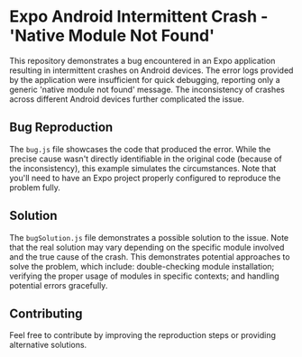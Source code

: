 # Expo Android Intermittent Crash - 'Native Module Not Found'

This repository demonstrates a bug encountered in an Expo application resulting in intermittent crashes on Android devices. The error logs provided by the application were insufficient for quick debugging, reporting only a generic 'native module not found' message. The inconsistency of crashes across different Android devices further complicated the issue.

## Bug Reproduction

The `bug.js` file showcases the code that produced the error.  While the precise cause wasn't directly identifiable in the original code (because of the inconsistency), this example simulates the circumstances.  Note that you'll need to have an Expo project properly configured to reproduce the problem fully.

## Solution

The `bugSolution.js` file demonstrates a possible solution to the issue. Note that the real solution may vary depending on the specific module involved and the true cause of the crash. This demonstrates potential approaches to solve the problem, which include: double-checking module installation; verifying the proper usage of modules in specific contexts; and handling potential errors gracefully.

## Contributing

Feel free to contribute by improving the reproduction steps or providing alternative solutions.